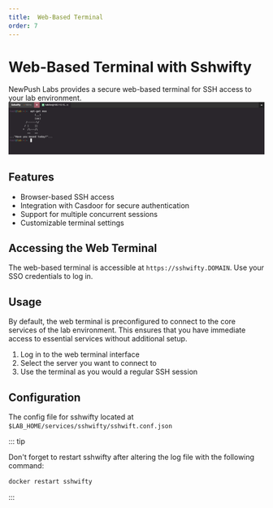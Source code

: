 ```yaml
---
title:  Web-Based Terminal
order: 7
---
```

# Web-Based Terminal with Sshwifty

NewPush Labs provides a secure web-based terminal for SSH access to your lab environment.
![sshwift](./images/sshwifty.png)

## Features

- Browser-based SSH access
- Integration with Casdoor for secure authentication
- Support for multiple concurrent sessions
- Customizable terminal settings

## Accessing the Web Terminal

The web-based terminal is accessible at `https://sshwifty.DOMAIN`. Use your SSO credentials to log in.

## Usage

By default, the web terminal is preconfigured to connect to the core services of the lab environment. This ensures that you have immediate access to essential services without additional setup. 

1. Log in to the web terminal interface
2. Select the server you want to connect to
3. Use the terminal as you would a regular SSH session

## Configuration

The config file for sshwifty located at `$LAB_HOME/services/sshwifty/sshwift.conf.json` 

::: tip

Don't forget to restart sshwifty after altering the log file with the following command:

```bash
docker restart sshwifty
```

:::
